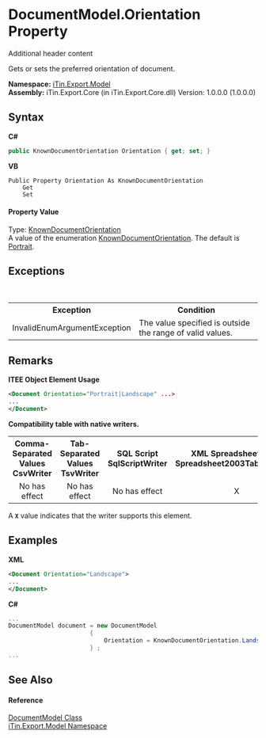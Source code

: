 # DocumentModel.Orientation Property 
Additional header content 

Gets or sets the preferred orientation of document.

**Namespace:**&nbsp;<a href="N_iTin_Export_Model">iTin.Export.Model</a><br />**Assembly:**&nbsp;iTin.Export.Core (in iTin.Export.Core.dll) Version: 1.0.0.0 (1.0.0.0)

## Syntax

**C#**<br />
``` C#
public KnownDocumentOrientation Orientation { get; set; }
```

**VB**<br />
``` VB
Public Property Orientation As KnownDocumentOrientation
	Get
	Set
```


#### Property Value
Type: <a href="T_iTin_Export_Model_KnownDocumentOrientation">KnownDocumentOrientation</a><br />A value of the enumeration <a href="T_iTin_Export_Model_KnownDocumentOrientation">KnownDocumentOrientation</a>. The default is <a href="T_iTin_Export_Model_KnownDocumentOrientation">Portrait</a>.

## Exceptions
&nbsp;<table><tr><th>Exception</th><th>Condition</th></tr><tr><td>InvalidEnumArgumentException</td><td>The value specified is outside the range of valid values.</td></tr></table>

## Remarks

**ITEE Object Element Usage**<br />
``` XML
<Document Orientation="Portrait|Landscape" ...>
...
</Document>
```


<strong>Compatibility table with native writers.</strong><table><tr><th>Comma-Separated Values<br />CsvWriter</th><th>Tab-Separated Values<br />TsvWriter</th><th>SQL Script<br />SqlScriptWriter</th><th>XML Spreadsheet 2003<br />Spreadsheet2003TabularWriter</th></tr><tr><td align="center">No has effect</td><td align="center">No has effect</td><td align="center">No has effect</td><td align="center">X</td></tr></table> A <strong>`X`</strong> value indicates that the writer supports this element.


## Examples

**XML**<br />
``` XML
<Document Orientation="Landscape">
...
</Document>
```

**C#**<br />
``` C#
...
DocumentModel document = new DocumentModel 
                       { 
                           Orientation = KnownDocumentOrientation.Landscape
                       } ;
...
```


## See Also


#### Reference
<a href="T_iTin_Export_Model_DocumentModel">DocumentModel Class</a><br /><a href="N_iTin_Export_Model">iTin.Export.Model Namespace</a><br />